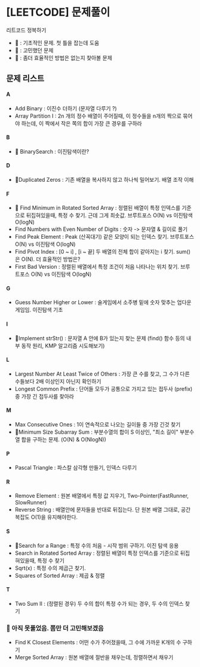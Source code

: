 # [LEETCODE] 문제풀이

리트코드 정복하기

- 💪 : 기초적인 문제. 첫 틀을 잡는데 도움
- 🤔 : 고민했던 문제
- 👀 : 좀더 효율적인 방법은 없는지 찾아볼 문제

## 문제 리스트

#### A

- Add Binary : 이진수 더하기 (문자열 다루기 ?)
- Array Partition I : 2n 개의 정수 배열이 주어질때, 이 정수들을 n개의 짝으로 묶어야 하는데, 이 짝에서 작은 쪽의 합이 가장 큰 경우를 구하라

#### B

- 💪 BinarySearch : 이진탐색이란?

#### D

- 💪Duplicated Zeros : 기존 배열을 복사하지 않고 하나씩 밀어보기. 배열 조작 이해

#### F

- 🤔 Find Minimum in Rotated Sorted Array : 정렬된 배열이 특정 인덱스를 기준으로 뒤집혀있을때, 특정 수 찾기. 근데 그게 최솟값. 브루트포스 O(N) vs 이진탐색 O(logN)
- Find Numbers with Even Number of Digits : 숫자 -> 문자열 & 길이로 풀기
- Find Peak Element : Peak (산꼭대기) 같은 모양이 되는 인덱스 찾기. 브루트포스 O(N) vs 이진탐색 O(logN)
- Find Pivot Index : [0 ~ i] , [i ~ 끝] 두 배열의 전체 합이 같아지는 i 찾기. sum()은 O(N). 더 효율적인 방법은?
- First Bad Version : 정렬된 배열에서 특정 조건이 처음 나타나는 위치 찾기. 브루트포스 O(N) vs 이진탐색 O(logN)

#### G

- Guess Number Higher or Lower : 술게임에서 소주병 밑에 숫자 맞추는 업다운 게임임. 이진탐색 기초

#### I

- 👀Implement strStr() : 문자열 A 안에 B가 있는지 찾는 문제 (find() 함수 등의 내부 동작 원리, KMP 알고리즘 시도해보기)

#### L

- Largest Number At Least Twice of Others : 가장 큰 수를 찾고, 그 수가 다른 수들보다 2배 이상인지 아닌지 확인하기
- Longest Common Prefix : 단어들 모두가 공통으로 가지고 있는 접두사 (prefix) 중 가장 긴 접두사를 찾아라

#### M

- Max Consecutive Ones : 1이 연속적으로 나오는 길이들 중 가장 긴것 찾기
- 🤔Minimum Size Subarray Sum : 부분수열의 합이 S 이상인, "최소 길이" 부분수열 합을 구하는 문제. (O(N) & O(NlogN))

#### P

- Pascal Triangle : 파스칼 삼각형 만들기, 인덱스 다루기

#### R

- Remove Element : 원본 배열에서 특정 값 지우기, Two-Pointer(FastRunner, SlowRunner)
- Reverse String : 배열안에 문자들을 반대로 뒤집는다. 단 원본 배열 그대로, 공간 복잡도 O(1)을 유지해야한다.

#### S

- 🤔Search for a Range : 특정 수의 처음 - 시작 범위 구하기. 이진 탐색 응용
- Search in Rotated Sorted Array : 정렬된 배열이 특정 인덱스를 기준으로 뒤집혀있을때, 특정 수 찾기
- Sqrt(x) : 특정 수의 제곱근 찾기.
- Squares of Sorted Array : 제곱 & 정렬

#### T

- Two Sum II : (정렬된 경우) 두 수의 합이 특정 수가 되는 경우, 두 수의 인덱스 찾기

### 🤯 아직 못풀었음. 쫌만 더 고민해보겠음

- Find K Closest Elements : 어떤 수가 주어졌을때, 그 수에 가까운 K개의 수 구하기
- Merge Sorted Array : 원본 배열에 절반을 채우는데, 정렬하면서 채우기
